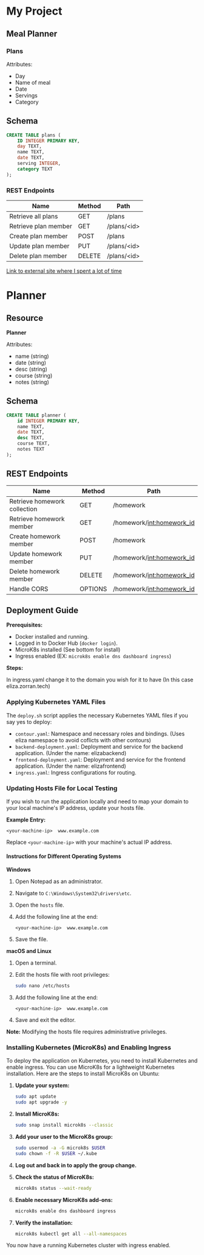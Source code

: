 # My Project

## Meal Planner

### Plans

Attributes:

- Day
- Name of meal
- Date
- Servings
- Category

## Schema
```sql
CREATE TABLE plans (
    ID INTEGER PRIMARY KEY,
    day TEXT,
    name TEXT,
    date TEXT,
    serving INTEGER,
    category TEXT
);
```
### REST Endpoints
| Name                 | Method  | Path         |
|----------------------|---------|--------------|
| Retrieve all plans   | GET     | /plans       |
| Retrieve plan member | GET     | /plans/\<id> |
| Create plan member   | POST    | /plans       |
| Update plan member   | PUT     | /plans/\<id> |
| Delete plan member   | DELETE  | /plans/\<id> |


[Link to external site where I spent a lot of time](https://css-tricks.com/snippets/css/complete-guide-grid/#prop-grid-template-columns-rows)

# Planner

## Resource

**Planner**

Attributes:

- name (string)
- date (string)
- desc (string)
- course (string)
- notes (string)

## Schema

```sql
CREATE TABLE planner (
    id INTEGER PRIMARY KEY,
    name TEXT,
    date TEXT,
    desc TEXT,
    course TEXT,
    notes TEXT
);
```

## REST Endpoints

| Name                         | Method  | Path                        |
|------------------------------|---------|-----------------------------|
| Retrieve homework collection | GET     | /homework                   |
| Retrieve homework member     | GET     | /homework/<int:homework_id> |
| Create homework member       | POST    | /homework                   |
| Update homework member       | PUT     | /homework/<int:homework_id> |
| Delete homework member       | DELETE  | /homework/<int:homework_id> |
| Handle CORS                  | OPTIONS | /homework/<int:homework_id> |

## Deployment Guide

**Prerequisites:**

- Docker installed and running.
- Logged in to Docker Hub (`docker login`).
- MicroK8s installed (See bottom for install)
- Ingress enabled (EX: `microk8s enable dns dashboard ingress`)

**Steps:**

In ingress.yaml change it to the domain you wish for it to have (In this case eliza.zorran.tech)


### Applying Kubernetes YAML Files

The `deploy.sh` script applies the necessary Kubernetes YAML files if you say yes to deploy:

- `contour.yaml`: Namespace and necessary roles and bindings. (Uses eliza namespace to avoid coflicts with other contours)
- `backend-deployment.yaml`: Deployment and service for the backend application. (Under the name: elizabackend)
- `frontend-deployment.yaml`: Deployment and service for the frontend application. (Under the name: elizafrontend)
- `ingress.yaml`: Ingress configurations for routing.
  

### Updating Hosts File for Local Testing

If you wish to run the application locally and need to map your domain to your local machine's IP address, update your hosts file.

**Example Entry:**

```
<your-machine-ip>  www.example.com
```

Replace `<your-machine-ip>` with your machine's actual IP address.

#### Instructions for Different Operating Systems

**Windows**

1. Open Notepad as an administrator.
2. Navigate to `C:\Windows\System32\drivers\etc`.
3. Open the `hosts` file.
4. Add the following line at the end:

   ```
   <your-machine-ip>  www.example.com
   ```

5. Save the file.

**macOS and Linux**

1. Open a terminal.
2. Edit the hosts file with root privileges:

   ```bash
   sudo nano /etc/hosts
   ```

3. Add the following line at the end:

   ```
   <your-machine-ip>  www.example.com
   ```

4. Save and exit the editor.

**Note:** Modifying the hosts file requires administrative privileges.

### Installing Kubernetes (MicroK8s) and Enabling Ingress

To deploy the application on Kubernetes, you need to install Kubernetes and enable ingress. You can use MicroK8s for a lightweight Kubernetes installation. Here are the steps to install MicroK8s on Ubuntu:

1. **Update your system:**

   ```bash
   sudo apt update
   sudo apt upgrade -y
   ```

2. **Install MicroK8s:**

   ```bash
   sudo snap install microk8s --classic
   ```

3. **Add your user to the MicroK8s group:**

   ```bash
   sudo usermod -a -G microk8s $USER
   sudo chown -f -R $USER ~/.kube
   ```

4. **Log out and back in to apply the group change.**

5. **Check the status of MicroK8s:**

   ```bash
   microk8s status --wait-ready
   ```

6. **Enable necessary MicroK8s add-ons:**

   ```bash
   microk8s enable dns dashboard ingress
   ```

7. **Verify the installation:**

   ```bash
   microk8s kubectl get all --all-namespaces
   ```

You now have a running Kubernetes cluster with ingress enabled.